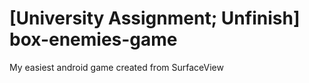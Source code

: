 # [University Assignment; Unfinish] box-enemies-game
My easiest android game created from SurfaceView 
